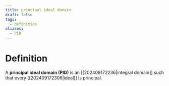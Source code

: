 ```yaml
---
title: principal ideal domain
draft: false
tags:
  - definition
aliases:
  - PID
---
```

# Definition
A **principal ideal domain (PID)** is an [[202409172236|integral domain]] such that every [[202409172306|ideal]] is principal. 
